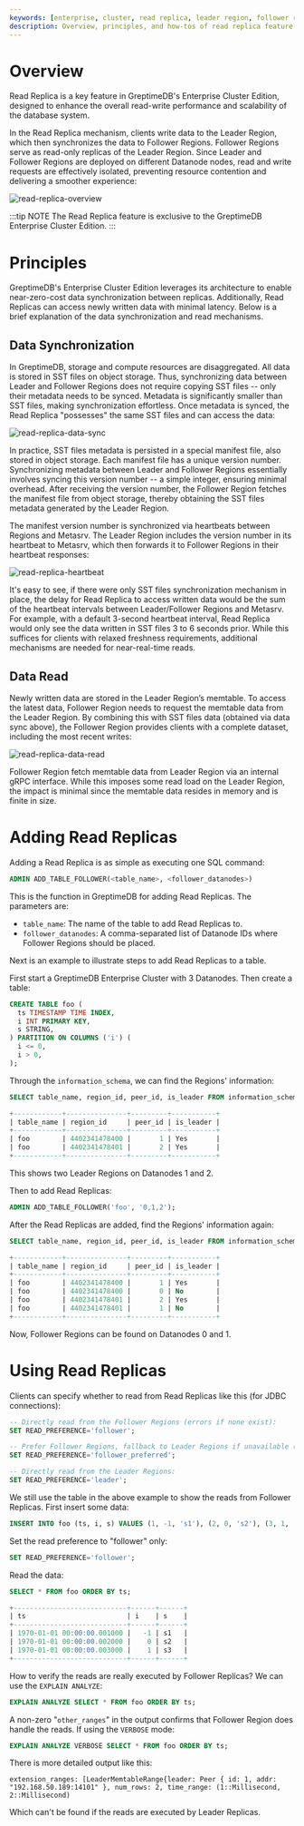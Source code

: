 ```yaml
---
keywords: [enterprise, cluster, read replica, leader region, follower region]
description: Overview, principles, and how-tos of read replica feature in GreptimeDB Enterprise.
---
```


# Overview

Read Replica is a key feature in GreptimeDB's Enterprise Cluster Edition, designed to enhance the overall read-write performance and scalability of the database system.

In the Read Replica mechanism, clients write data to the Leader Region, which then synchronizes the data to Follower Regions. Follower Regions serve as read-only replicas of the Leader Region. Since Leader and Follower Regions are deployed on different Datanode nodes, read and write requests are effectively isolated, preventing resource contention and delivering a smoother experience:

![read-replica-overview](/read-replica-overview.png)

:::tip NOTE
The Read Replica feature is exclusive to the GreptimeDB Enterprise Cluster Edition.
:::

# Principles

GreptimeDB's Enterprise Cluster Edition leverages its architecture to enable near-zero-cost data synchronization between replicas. Additionally, Read Replicas can access newly written data with minimal latency. Below is a brief explanation of the data synchronization and read mechanisms.

## Data Synchronization

In GreptimeDB, storage and compute resources are disaggregated. All data is stored in SST files on object storage. Thus, synchronizing data between Leader and Follower Regions does not require copying SST files -- only their metadata needs to be synced. Metadata is significantly smaller than SST files, making synchronization effortless. Once metadata is synced, the Read Replica "possesses" the same SST files and can access the data:

![read-replica-data-sync](/read-replica-data-sync.png)

In practice, SST files metadata is persisted in a special manifest file, also stored in object storage. Each manifest file has a unique version number. Synchronizing metadata between Leader and Follower Regions essentially involves syncing this version number -- a simple integer, ensuring minimal overhead. After receiving the version number, the Follower Region fetches the manifest file from object storage, thereby obtaining the SST files metadata generated by the Leader Region.

The manifest version number is synchronized via heartbeats between Regions and Metasrv. The Leader Region includes the version number in its heartbeat to Metasrv, which then forwards it to Follower Regions in their heartbeat responses:

![read-replica-heartbeat](/read-replica-heartbeat.png)

It's easy to see, if there were only SST files synchronization mechanism in place, the delay for Read Replica to access written data would be the sum of the heartbeat intervals between Leader/Follower Regions and Metasrv. For example, with a default 3-second heartbeat interval, Read Replica would only see the data written in SST files 3 to 6 seconds prior. While this suffices for clients with relaxed freshness requirements, additional mechanisms are needed for near-real-time reads.

## Data Read

Newly written data are stored in the Leader Region’s memtable. To access the latest data, Follower Region needs to request the memtable data from the Leader Region. By combining this with SST files data (obtained via data sync above), the Follower Region provides clients with a complete dataset, including the most recent writes:

![read-replica-data-read](/read-replica-data-read.png)

Follower Region fetch memtable data from Leader Region via an internal gRPC interface. While this imposes some read load on the Leader Region, the impact is minimal since the memtable data resides in memory and is finite in size.

# Adding Read Replicas

Adding a Read Replica is as simple as executing one SQL command:

```sql
ADMIN ADD_TABLE_FOLLOWER(<table_name>, <follower_datanodes>)
```

This is the function in GreptimeDB for adding Read Replicas. The parameters are:

- `table_name`: The name of the table to add Read Replicas to.
- `follower_datanodes`: A comma-separated list of Datanode IDs where Follower Regions should be placed.

Next is an example to illustrate steps to add Read Replicas to a table.

First start a GreptimeDB Enterprise Cluster with 3 Datanodes. Then create a table:

```sql
CREATE TABLE foo (
  ts TIMESTAMP TIME INDEX,
  i INT PRIMARY KEY,
  s STRING,
) PARTITION ON COLUMNS ('i') (
  i <= 0,
  i > 0,
);
```

Through the `information_schema`, we can find the Regions' information:

```sql
SELECT table_name, region_id, peer_id, is_leader FROM information_schema.region_peers WHERE table_name = 'foo';

+------------+---------------+---------+-----------+
| table_name | region_id     | peer_id | is_leader |
+------------+---------------+---------+-----------+
| foo        | 4402341478400 |       1 | Yes       |
| foo        | 4402341478401 |       2 | Yes       |
+------------+---------------+---------+-----------+
```

This shows two Leader Regions on Datanodes 1 and 2.

Then to add Read Replicas:

```sql
ADMIN ADD_TABLE_FOLLOWER('foo', '0,1,2');
```

After the Read Replicas are added, find the Regions' information again:

```sql
SELECT table_name, region_id, peer_id, is_leader FROM information_schema.region_peers WHERE table_name = 'foo';

+------------+---------------+---------+-----------+
| table_name | region_id     | peer_id | is_leader |
+------------+---------------+---------+-----------+
| foo        | 4402341478400 |       1 | Yes       |
| foo        | 4402341478400 |       0 | No        |
| foo        | 4402341478401 |       2 | Yes       |
| foo        | 4402341478401 |       1 | No        |
+------------+---------------+---------+-----------+
```

Now, Follower Regions can be found on Datanodes 0 and 1.

# Using Read Replicas

Clients can specify whether to read from Read Replicas like this (for JDBC connections):

```sql
-- Directly read from the Follower Regions (errors if none exist):
SET READ_PREFERENCE='follower';

-- Prefer Follower Regions, fallback to Leader Regions if unavailable (won't error out if there're no Follower Regions):
SET READ_PREFERENCE='follower_preferred';

-- Directly read from the Leader Regions:
SET READ_PREFERENCE='leader';
```

We still use the table in the above example to show the reads from Follower Replicas. First insert some data:

```sql
INSERT INTO foo (ts, i, s) VALUES (1, -1, 's1'), (2, 0, 's2'), (3, 1, 's3');
```

Set the read preference to "follower" only:

```sql
SET READ_PREFERENCE='follower';
```

Read the data:

```sql
SELECT * FROM foo ORDER BY ts;

+----------------------------+------+------+
| ts                         | i    | s    |
+----------------------------+------+------+
| 1970-01-01 00:00:00.001000 |   -1 | s1   |
| 1970-01-01 00:00:00.002000 |    0 | s2   |
| 1970-01-01 00:00:00.003000 |    1 | s3   |
+----------------------------+------+------+
```

How to verify the reads are really executed by Follower Replicas? We can use the `EXPLAIN ANALYZE`:

```sql
EXPLAIN ANALYZE SELECT * FROM foo ORDER BY ts;
```

A non-zero "`other_ranges`" in the output confirms that Follower Region does handle the reads. If using the `VERBOSE` mode:

```sql
EXPLAIN ANALYZE VERBOSE SELECT * FROM foo ORDER BY ts;
```

There is more detailed output like this:

```plaintext
extension_ranges: [LeaderMemtableRange{leader: Peer { id: 1, addr: "192.168.50.189:14101" }, num_rows: 2, time_range: (1::Millisecond, 2::Millisecond)
```

Which can't be found if the reads are executed by Leader Replicas.
